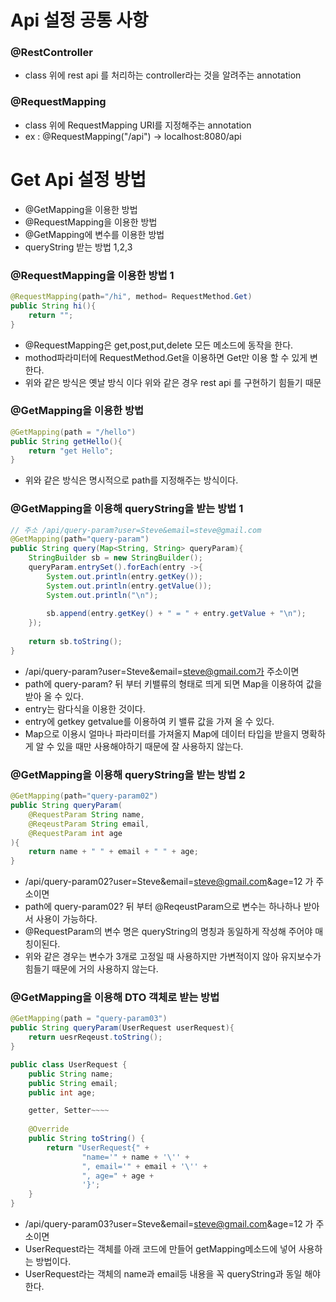 # Api 설정 공통 사항
### @RestController
- class 위에 rest api 를 처리하는 controller라는 것을 알려주는 annotation

### @RequestMapping
- class 위에 RequestMapping URI를 지정해주는 annotation
- ex : @RequestMapping("/api") -> localhost:8080/api

# Get Api 설정 방법
- @GetMapping을 이용한 방법
- @RequestMapping을 이용한 방법
- @GetMapping에 변수를 이용한 방법 
- queryString 받는 방법 1,2,3
### @RequestMapping을 이용한 방법 1
```JAVA
@RequestMapping(path="/hi", method= RequestMethod.Get)
public String hi(){
    return "";
}
```
- @RequestMapping은 get,post,put,delete 모든 메소드에 동작을 한다.
- mothod파라미터에 RequestMethod.Get을 이용하면 Get만 이용 할 수 있게 변한다.
- 위와 같은 방식은 옛날 방식 이다 위와 같은 경우 rest api 를 구현하기 힘들기 때문
### @GetMapping을 이용한 방법
```java
@GetMapping(path = "/hello")
public String getHello(){
    return "get Hello";    
}
```
- 위와 같은 방식은 명시적으로 path를 지정해주는 방식이다.

### @GetMapping을 이용해 queryString을 받는 방법 1
```java
// 주소 /api/query-param?user=Steve&email=steve@gmail.com
@GetMapping(path="query-param")
public String query(Map<String, String> queryParam){
    StringBuilder sb = new StringBuilder();
    queryParam.entrySet().forEach(entry ->{
        System.out.println(entry.getKey());
        System.out.println(entry.getValue());
        System.out.println("\n");
        
        sb.append(entry.getKey() + " = " + entry.getValue + "\n");
    });
    
    return sb.toString();
}
```
- /api/query-param?user=Steve&email=steve@gmail.com가 주소이면
- path에 query-param? 뒤 부터 키밸류의 형태로 띄게 되면 Map을 이용하여 값을 받아 올 수 있다.
- entry는 람다식을 이용한 것이다.
- entry에 getkey getvalue를 이용하여 키 밸류 값을 가져 올 수 있다.
- Map으로 이용시 얼마나 파라미터를 가져올지 Map에 데이터 타입을 받을지 명확하게 알 수 있을 때만 사용해야하기 때문에 잘 사용하지 않는다.
### @GetMapping을 이용해 queryString을 받는 방법 2 
```java
@GetMapping(path="query-param02")
public String queryParam(
    @RequestParam String name,
    @ReqeustParam String email,
    @RequestParam int age    
){
    return name + " " + email + " " + age;    
}
```
- /api/query-param02?user=Steve&email=steve@gmail.com&age=12 가 주소이면
- path에 query-param02? 뒤 부터 @ReqeustParam으로 변수는 하나하나 받아서 사용이 가능하다.
- @RequestParam의 변수 명은 queryString의 명칭과 동일하게 작성해 주어야 매칭이된다.
- 위와 같은 경우는 변수가 3개로 고정일 때 사용하지만 가변적이지 않아 유지보수가 힘들기 때문에 거의 사용하지 않는다.
### @GetMapping을 이용해 DTO 객체로 받는 방법
```java
@GetMapping(path = "query-param03")
public String queryParam(UserRequest userRequest){
    return uesrReqeust.toString();    
}
```
```java
public class UserRequest {
    public String name;
    public String email;
    public int age;

    getter, Setter~~~~
    
    @Override
    public String toString() {
        return "UserRequest{" +
                "name='" + name + '\'' +
                ", email='" + email + '\'' +
                ", age=" + age +
                '}';
    }
}
```
- /api/query-param03?user=Steve&email=steve@gmail.com&age=12 가 주소이면
- UserRequest라는 객체를 아래 코드에 만들어 getMapping메소드에 넣어 사용하는 방법이다.
- UserRequest라는 객체의 name과 email등 내용을 꼭 queryString과 동일 해야한다.

